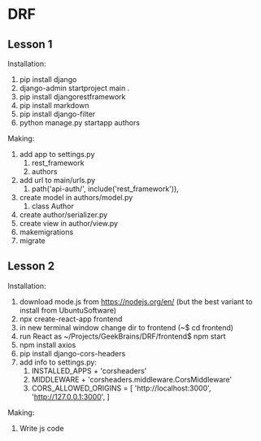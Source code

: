 # DRF
## Lesson 1

Installation:
1. pip install django
2. django-admin startproject main .
3. pip install djangorestframework
4. pip install markdown
5. pip install django-filter
6.  python manage.py startapp authors

Making:
1. add app to settings.py
   1. rest_framework
   2. authors
2. add url to main/urls.py
   1. path('api-auth/', include('rest_framework')),
3. create model in authors/model.py
   1. class Author
4. create author/serializer.py
5. create view in author/view.py
6. makemigrations
7. migrate

## Lesson 2

Installation:
1. download mode.js from https://nodejs.org/en/ (but the best variant to install from UbuntuSoftware)
2. npx create-react-app frontend
3. in new terminal window change dir to frontend (~$ cd frontend)
4. run React as ~/Projects/GeekBrains/DRF/frontend$ npm start
5. npm install axios
6. pip install django-cors-headers
7. add info to settings.py:
   1. INSTALLED_APPS + 'corsheaders'
   2. MIDDLEWARE + 'corsheaders.middleware.CorsMiddleware'
   3. CORS_ALLOWED_ORIGINS = [
    'http://localhost:3000',
    'http://127.0.0.1:3000',
    ]


Making:
1. Write js code
